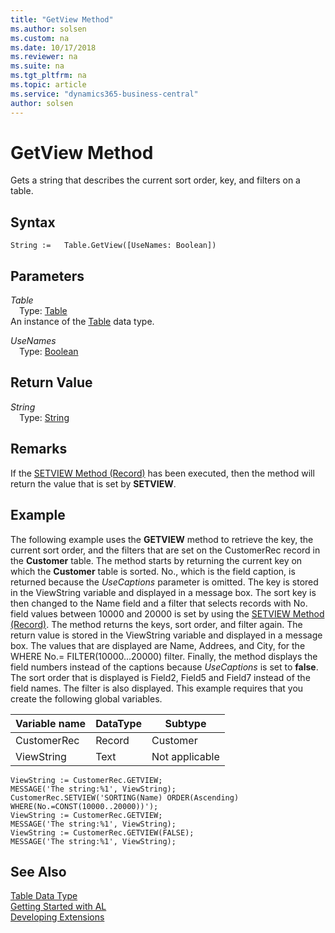 ```yaml
---
title: "GetView Method"
ms.author: solsen
ms.custom: na
ms.date: 10/17/2018
ms.reviewer: na
ms.suite: na
ms.tgt_pltfrm: na
ms.topic: article
ms.service: "dynamics365-business-central"
author: solsen
---
```

[//]: # (START>DO_NOT_EDIT)
[//]: # (IMPORTANT:Do not edit any of the content between here and the END>DO_NOT_EDIT.)
[//]: # (Any modifications should be made in the .xml files in the ModernDev repo.)
# GetView Method
Gets a string that describes the current sort order, key, and filters on a table.

## Syntax
```
String :=   Table.GetView([UseNames: Boolean])
```
## Parameters
*Table*  
&emsp;Type: [Table](table-data-type.md)  
An instance of the [Table](table-data-type.md) data type.  

*UseNames*  
&emsp;Type: [Boolean](../boolean/boolean-data-type.md)  
  


## Return Value
*String*  
&emsp;Type: [String](../string/string-data-type.md)  
  


[//]: # (IMPORTANT: END>DO_NOT_EDIT)

## Remarks  
 If the [SETVIEW Method \(Record\)](../../methods/devenv-setview-method-record.md) has been executed, then the method will return the value that is set by **SETVIEW**.  
  
## Example  
 The following example uses the **GETVIEW** method to retrieve the key, the current sort order, and the filters that are set on the CustomerRec record in the **Customer** table. The method starts by returning the current key on which the **Customer** table is sorted. No., which is the field caption, is returned because the *UseCaptions* parameter is omitted. The key is stored in the ViewString variable and displayed in a message box. The sort key is then changed to the Name field and a filter that selects records with No. field values between 10000 and 20000 is set by using the [SETVIEW Method \(Record\)](../../methods/devenv-setview-method-record.md). The method returns the keys, sort order, and filter again. The return value is stored in the ViewString variable and displayed in a message box. The values that are displayed are Name, Addrees, and City, for the WHERE No.= FILTER\(10000…20000\) filter. Finally, the method displays the field numbers instead of the captions because *UseCaptions* is set to **false**. The sort order that is displayed is Field2, Field5 and Field7 instead of the field names. The filter is also displayed. This example requires that you create the following global variables.  
  
|Variable name|DataType|Subtype|  
|-------------------|--------------|-------------|  
|CustomerRec|Record|Customer|  
|ViewString|Text|Not applicable|  
  
```  
ViewString := CustomerRec.GETVIEW;  
MESSAGE('The string:%1', ViewString);  
CustomerRec.SETVIEW('SORTING(Name) ORDER(Ascending) WHERE(No.=CONST(10000..20000))');  
ViewString := CustomerRec.GETVIEW;  
MESSAGE('The string:%1', ViewString);  
ViewString := CustomerRec.GETVIEW(FALSE);  
MESSAGE('The string:%1', ViewString);  
```  
  

## See Also
[Table Data Type](table-data-type.md)  
[Getting Started with AL](../../devenv-get-started.md)  
[Developing Extensions](../../devenv-dev-overview.md)